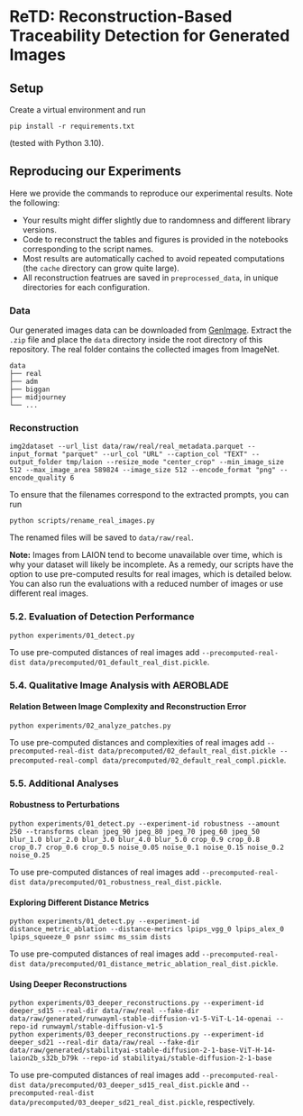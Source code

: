# ReTD: Reconstruction-Based Traceability Detection for Generated Images


## Setup
Create a virtual environment and run
```
pip install -r requirements.txt
```
(tested with Python 3.10).


## Reproducing our Experiments
Here we provide the commands to reproduce our experimental results.
Note the following:
- Your results might differ slightly due to randomness and different library versions.
- Code to reconstruct the tables and figures is provided in the notebooks corresponding to the script names.
- Most results are automatically cached to avoid repeated computations (the `cache` directory can grow quite large).
- All reconstruction featrues are saved in `preprocessed_data`, in unique directories for each configuration.

### Data

Our generated images data can be downloaded from [GenImage](https://github.com/GenImage-Dataset/GenImage). Extract the `.zip` file and place the `data` directory inside the root directory of this repository. The real folder contains the collected images from ImageNet.
```
data
├── real
├── adm
├── biggan
├── midjourney
└── ...
```

### Reconstruction

```
img2dataset --url_list data/raw/real/real_metadata.parquet --input_format "parquet" --url_col "URL" --caption_col "TEXT" --output_folder tmp/laion --resize_mode "center_crop" --min_image_size 512 --max_image_area 589824 --image_size 512 --encode_format "png" --encode_quality 6
```
To ensure that the filenames correspond to the extracted prompts, you can run
```
python scripts/rename_real_images.py
```
The renamed files will be saved to `data/raw/real`.

**Note:** Images from LAION tend to become unavailable over time, which is why your dataset will likely be incomplete.
As a remedy, our scripts have the option to use pre-computed results for real images, which is detailed below.
You can also run the evaluations with a reduced number of images or use different real images.

### 5.2. Evaluation of Detection Performance
```
python experiments/01_detect.py
```
To use pre-computed distances of real images add `--precomputed-real-dist data/precomputed/01_default_real_dist.pickle`.

### 5.4. Qualitative Image Analysis with AEROBLADE

#### Relation Between Image Complexity and Reconstruction Error
```
python experiments/02_analyze_patches.py
```
To use pre-computed distances and complexities of real images add `--precomputed-real-dist data/precomputed/02_default_real_dist.pickle --precomputed-real-compl data/precomputed/02_default_real_compl.pickle`.

### 5.5. Additional Analyses

#### Robustness to Perturbations
```
python experiments/01_detect.py --experiment-id robustness --amount 250 --transforms clean jpeg_90 jpeg_80 jpeg_70 jpeg_60 jpeg_50 blur_1.0 blur_2.0 blur_3.0 blur_4.0 blur_5.0 crop_0.9 crop_0.8 crop_0.7 crop_0.6 crop_0.5 noise_0.05 noise_0.1 noise_0.15 noise_0.2 noise_0.25
```
To use pre-computed distances of real images add `--precomputed-real-dist data/precomputed/01_robustness_real_dist.pickle`.

#### Exploring Different Distance Metrics
```
python experiments/01_detect.py --experiment-id distance_metric_ablation --distance-metrics lpips_vgg_0 lpips_alex_0 lpips_squeeze_0 psnr ssimc ms_ssim dists
```
To use pre-computed distances of real images add `--precomputed-real-dist data/precomputed/01_distance_metric_ablation_real_dist.pickle`.

#### Using Deeper Reconstructions
```
python experiments/03_deeper_reconstructions.py --experiment-id deeper_sd15 --real-dir data/raw/real --fake-dir data/raw/generated/runwayml-stable-diffusion-v1-5-ViT-L-14-openai --repo-id runwayml/stable-diffusion-v1-5
python experiments/03_deeper_reconstructions.py --experiment-id deeper_sd21 --real-dir data/raw/real --fake-dir data/raw/generated/stabilityai-stable-diffusion-2-1-base-ViT-H-14-laion2b_s32b_b79k --repo-id stabilityai/stable-diffusion-2-1-base
```
To use pre-computed distances of real images add `--precomputed-real-dist data/precomputed/03_deeper_sd15_real_dist.pickle` and `--precomputed-real-dist data/precomputed/03_deeper_sd21_real_dist.pickle`, respectively.

